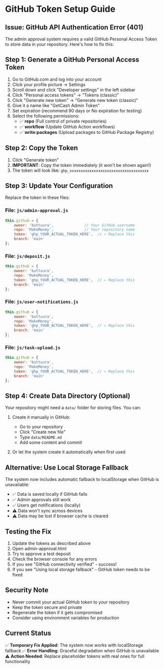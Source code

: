 # GitHub Token Setup Guide

## Issue: GitHub API Authentication Error (401)

The admin approval system requires a valid GitHub Personal Access Token to store data in your repository. Here's how to fix this:

## Step 1: Generate a GitHub Personal Access Token

1. Go to GitHub.com and log into your account
2. Click your profile picture → Settings
3. Scroll down and click "Developer settings" in the left sidebar
4. Click "Personal access tokens" → "Tokens (classic)"
5. Click "Generate new token" → "Generate new token (classic)"
6. Give it a name like "GetCash Admin Token"
7. Set expiration (recommend 90 days or No expiration for testing)
8. Select the following permissions:
   - ✅ **repo** (Full control of private repositories)
   - ✅ **workflow** (Update GitHub Action workflows)
   - ✅ **write:packages** (Upload packages to GitHub Package Registry)

## Step 2: Copy the Token

1. Click "Generate token"
2. **IMPORTANT**: Copy the token immediately (it won't be shown again!)
3. The token will look like: `ghp_xxxxxxxxxxxxxxxxxxxxxxxxxxxxxxxxxxxx`

## Step 3: Update Your Configuration

Replace the token in these files:

### File: `js/admin-approval.js`
```javascript
this.github = {
    owner: 'buttuura',              // Your GitHub username
    repo: 'MakeMoney',              // Your repository name
    token: 'ghp_YOUR_ACTUAL_TOKEN_HERE',  // ← Replace this
    branch: 'main'
};
```

### File: `js/deposit.js`
```javascript
this.github = {
    owner: 'buttuura',
    repo: 'MakeMoney',
    token: 'ghp_YOUR_ACTUAL_TOKEN_HERE',  // ← Replace this
    branch: 'main'
};
```

### File: `js/user-notifications.js`
```javascript
this.github = {
    owner: 'buttuura',
    repo: 'MakeMoney',
    token: 'ghp_YOUR_ACTUAL_TOKEN_HERE',  // ← Replace this
    branch: 'main'
};
```

### File: `js/task-upload.js`
```javascript
this.github = {
    owner: 'buttuura',
    repo: 'MakeMoney',
    token: 'ghp_YOUR_ACTUAL_TOKEN_HERE',  // ← Replace this
    branch: 'main'
};
```

## Step 4: Create Data Directory (Optional)

Your repository might need a `data/` folder for storing files. You can:

1. Create it manually in GitHub:
   - Go to your repository
   - Click "Create new file"
   - Type `data/README.md`
   - Add some content and commit

2. Or let the system create it automatically when first used

## Alternative: Use Local Storage Fallback

The system now includes automatic fallback to localStorage when GitHub is unavailable:

- ✅ Data is saved locally if GitHub fails
- ✅ Admin approvals still work
- ✅ Users get notifications (locally)
- ⚠️ Data won't sync across devices
- ⚠️ Data may be lost if browser cache is cleared

## Testing the Fix

1. Update the tokens as described above
2. Open admin-approval.html
3. Try to approve a test deposit
4. Check the browser console for any errors
5. If you see "GitHub connectivity verified" - success!
6. If you see "Using local storage fallback" - GitHub token needs to be fixed

## Security Note

- Never commit your actual GitHub token to your repository
- Keep the token secure and private
- Regenerate the token if it gets compromised
- Consider using environment variables for production

## Current Status

✅ **Temporary Fix Applied**: The system now works with localStorage fallback
✅ **Error Handling**: Graceful degradation when GitHub is unavailable  
⚠️ **Action Needed**: Replace placeholder tokens with real ones for full functionality